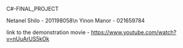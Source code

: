 C#-FINAL_PROJECT 


Netanel Shilo - 201198058\n
Yinon Manor   - 021659784

link to the demonstration movie - https://www.youtube.com/watch?v=nUuArUS5kOk
